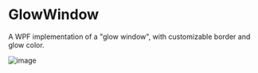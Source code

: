 # GlowWindow
A WPF implementation of a "glow window", with customizable border and glow color.

![image](https://user-images.githubusercontent.com/7286466/183282060-46e9b19d-9ee6-47ac-a5aa-31939dfb00b1.png)
